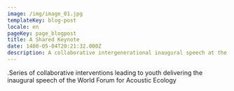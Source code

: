 ```yaml
---
image: /img/image_01.jpg
templateKey: blog-post
locale: en
pageKey: page_blogpost
title: A Shared Keynote
date: 1400-05-04T20:21:32.000Z
description: A collaborative intergenerational inaugural speech at the WFAE
---
```

.Series of collaborative interventions leading to youth delivering the inaugural speech of the World Forum for Acoustic Ecology
